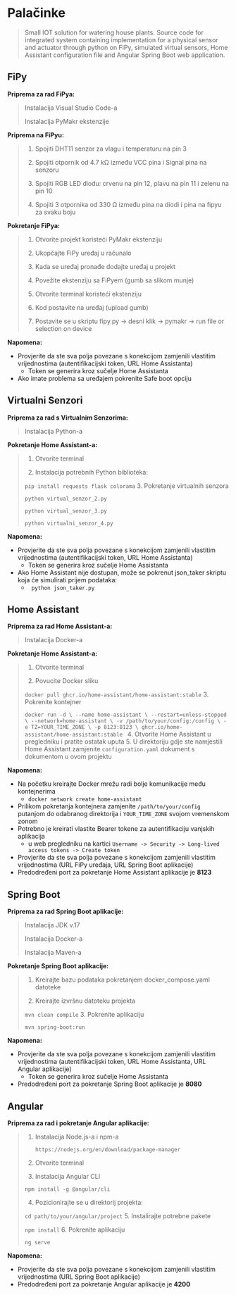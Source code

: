 # Palačinke

> Small IOT solution for watering house plants. Source code for integrated system
> containing implementation for a physical sensor and actuator through python on FiPy, simulated virtual sensors, Home
> Assistant configuration file and Angular Spring Boot web application.

## FiPy

**Priprema za rad FiPya:**
> Instalacija Visual Studio Code-a
>
>Instalacija PyMakr ekstenzije

**Priprema na FiPyu:**
> 1. Spojiti DHT11 senzor za vlagu i temperaturu na pin 3
>
>2. Spojiti otpornik od 4.7 kΩ između VCC pina i Signal pina na senzoru
>
>3. Spojiti RGB LED diodu: crvenu na pin 12, plavu na pin 11 i zelenu na pin 10
>
>5. Spojiti 3 otpornika od 330 Ω između pina na diodi i pina na fipyu za svaku boju


**Pokretanje FiPya:**
> 1. Otvorite projekt koristeći PyMakr ekstenziju
>
>2. Ukopčajte FiPy uređaj u računalo
>
>3. Kada se uređaj pronađe dodajte uređaj u projekt
>
>4. Povežite ekstenziju sa FiPyem (gumb sa slikom munje)
>
>5. Otvorite terminal koristeći ekstenziju
>
>6. Kod postavite na uređaj (upload gumb)
>
>7. Postavite se u skriptu fipy.py -> desni klik -> pymakr -> run file or selection on device

**Napomena:**

- Provjerite da ste sva polja povezane s konekcijom zamjenili vlastitim vrijednostima (autentifikacijski token, URL Home
  Assistanta)
    - Token se generira kroz sučelje Home Assistanta
- Ako imate problema sa uređajem pokrenite Safe boot opciju

## Virtualni Senzori

**Priprema za rad s Virtualnim Senzorima:**
> Instalacija Python-a

**Pokretanje Home Assistant-a:**
> 1. Otvorite terminal
>
>2. Instalacija potrebnih Python biblioteka:
>
>   ``pip install requests flask colorama``
>3. Pokretanje virtualnih senzora
>
>   ``python virtual_senzor_2.py``
> 
>   ``python virtual_senzor_3.py``
> 
>   ``python virtualni_senzor_4.py``

**Napomena:**

- Provjerite da ste sva polja povezane s konekcijom zamjenili vlastitim vrijednostima (autentifikacijski token, URL Home
  Assistanta)
    - Token se generira kroz sučelje Home Assistanta
- Ako Home Assistant nije dostupan, može se pokrenut json_taker skriptu koja će simulirati prijem podataka:
    - ``` python json_taker.py```

## Home Assistant

**Priprema za rad Home Assistant-a:**
> Instalacija Docker-a

**Pokretanje Home Assistant-a:**
> 1. Otvorite terminal
>
>2. Povucite Docker sliku
>
>   ``docker pull ghcr.io/home-assistant/home-assistant:stable``
>3. Pokrenite kontejner
>
>   ``docker run -d \
    --name home-assistant \
    --restart=unless-stopped \
    --network=home-assistant \
    -v /path/to/your/config:/config \
    -e TZ=YOUR_TIME_ZONE \
    -p 8123:8123 \
    ghcr.io/home-assistant/home-assistant:stable
    ``
>4. Otvorite Home Assistant u pregledniku i pratite ostatak uputa
>5. U direktoriju gdje ste namjestili Home Assistant zamjenite ``configuration.yaml`` dokument s dokumentom u ovom
    projektu

**Napomena:**

- Na početku kreirajte Docker mrežu radi bolje komunikacije među kontejnerima
    - ``docker network create home-assistant``
- Prilikom pokretanja kontejnera zamjenite ``/path/to/your/config`` putanjom do odabranog direktorija
  i ``YOUR_TIME_ZONE`` svojom vremenskom zonom
- Potrebno je kreirati vlastite Bearer tokene za autentifikaciju vanjskih aplikacija
    - u web pregledniku na kartici ``Username -> Security -> Long-lived access tokens -> Create token``
- Provjerite da ste sva polja povezane s konekcijom zamjenili vlastitim vrijednostima (URL FiPy uređaja, URL Spring Boot
  aplikacije)
- Predodređeni port za pokretanje Home Assistant aplikacije je **8123**

## Spring Boot
**Priprema za rad Spring Boot aplikacije:**
> Instalacija JDK v.17
>
> Instalacija Docker-a
> 
> Instalacija Maven-a

**Pokretanje Spring Boot aplikacije:**
> 1. Kreirajte bazu podataka pokretanjem docker_compose.yaml datoteke
>
> 2. Kreirajte izvršnu datoteku projekta
> 
>   ``mvn clean compile``
>3. Pokrenite aplikaciju
>
>   ``mvn spring-boot:run``

**Napomena:**
- Provjerite da ste sva polja povezane s konekcijom zamjenili vlastitim vrijednostima (autentifikacijski token, URL Home
  Assistanta, URL Angular aplikacije)
    - Token se generira kroz sučelje Home Assistanta
- Predodređeni port za pokretanje Spring Boot aplikacije je **8080**


## Angular

**Priprema za rad i pokretanje Angular aplikacije:**
> 1. Instalacija Node.js-a i npm-a
>
>    ``https://nodejs.org/en/download/package-manager``
>
> 2. Otvorite terminal
> 3. Instalacija Angular CLI
>
>   ``npm install -g @angular/cli``
>
> 4. Pozicionirajte se u direktorij projekta:
>
>   ``cd path/to/your/angular/project``
> 5. Instalirajte potrebne pakete
>
>   ``npm install``
> 6. Pokrenite aplikaciju
>
>   ``ng serve``

**Napomena:**
- Provjerite da ste sva polja povezane s konekcijom zamjenili vlastitim vrijednostima (URL Spring Boot aplikacije)
- Predodređeni port za pokretanje Angular aplikacije je **4200**